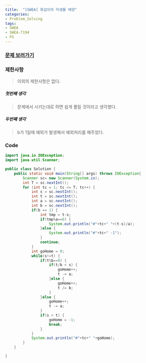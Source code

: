 ```yaml
---
title:  "[SWEA] 화섭이의 미생물 배양"
categories:
- Problem_Solving
tags:
- SWEA
- SWEA-7194
- PS
---
```




### [문제 보러가기](  https://swexpertacademy.com/main/code/problem/problemDetail.do?contestProbId=AWksRe4KARQDFAVE&categoryId=AWksRe4KARQDFAVE&categoryType=CODE )


### 제한사항

> 이외의 제한사항은 없다.

##### 첫번째 생각

> 문제에서 시키는대로 하면 쉽게 풀릴 것이라고 생각했다.

##### 두번째 생각

> b가 1일때 예외가 발생해서 예외처리를 해주었다.





### Code

```java
import java.io.IOException;
import java.util.Scanner;

public class Solution {
    public static void main(String[] args) throws IOException{
    	Scanner sc= new Scanner(System.in);
    	int T = sc.nextInt();
        for (int tc = 1; tc <= T; tc++) {
            int s = sc.nextInt();
            int t = sc.nextInt();
            int a = sc.nextInt();
            int b = sc.nextInt();
            if(b == 1) {
                int tmp = t-s;
                if(tmp%a==0) {
                    System.out.println("#"+tc+" "+(t-s)/a);
                }else {
                    System.out.println("#"+tc+" -1");
                }
                continue;
            }
            int goHome = 0;
            while(s!=t) {
                if(t%b==0) {
                    if(t/b < s) {
                        goHome++;
                        t -= a;
                    }else {
                        goHome++;
                        t /= b;
                    }
                }else {
                    goHome++;
                    t -= a;
                }
                if(s > t) {
                    goHome = -1;
                    break;
                }
            }
            System.out.println("#"+tc+" "+goHome);
        }
    }

}
```

